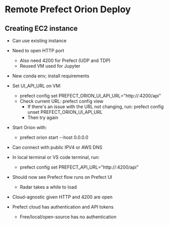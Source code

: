 # Remote Prefect Orion Deploy

## Creating EC2 instance
- Can use existing instance
- Need to open HTTP port
	- Also need 4200 for Prefect (UDP and TDP)
	- Reused VM used for Jupyter
- New conda env; install requirements
- Set UI_API_URL on VM:
	- prefect config set PREFECT_ORION_UI_API_URL="http://<external-ip>:4200/api"
	- Check current URL: prefect config view
		- If there's an issue with the URL not changing, run: prefect config unset PREFECT_ORION_UI_API_URL
		- Then try again
- Start Orion with:
	- prefect orion start --host 0.0.0.0
- Can connect with public IPV4 or AWS DNS
- In local terminal or VS code terminal, run:
	- prefect config set PREFECT_API_URL="http://<external-ip>:4200/api"

- Should now see Prefect flow runs on Prefect UI
	- Radar takes a while to load

- Cloud-agnostic given HTTP and 4200 are open

- Prefect cloud has authentication and API tokens
	- Free/local/open-source has no authentication

